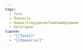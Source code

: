 ```yaml
---
tags:
  - Тело
  - Ловкость
  - Навык/СокрушениеТяжелымОружием
  - Категория
Ссылки:
  - "[[Тело]]"
  - "[[Ловкость]]"
---
```

